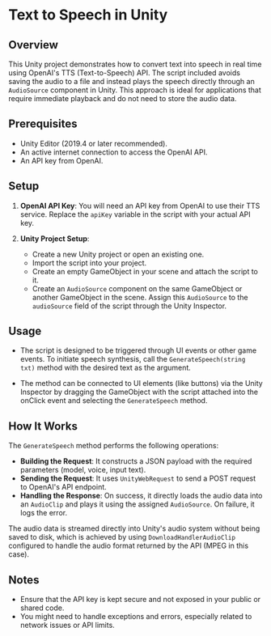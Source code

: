# Text to Speech in Unity

## Overview

This Unity project demonstrates how to convert text into speech in real time using OpenAI's TTS (Text-to-Speech) API. The script included avoids saving the audio to a file and instead plays the speech directly through an `AudioSource` component in Unity. This approach is ideal for applications that require immediate playback and do not need to store the audio data.

## Prerequisites

- Unity Editor (2019.4 or later recommended).
- An active internet connection to access the OpenAI API.
- An API key from OpenAI.

## Setup

1. **OpenAI API Key**: You will need an API key from OpenAI to use their TTS service. Replace the `apiKey` variable in the script with your actual API key.

2. **Unity Project Setup**:
    - Create a new Unity project or open an existing one.
    - Import the script into your project.
    - Create an empty GameObject in your scene and attach the script to it.
    - Create an `AudioSource` component on the same GameObject or another GameObject in the scene. Assign this `AudioSource` to the `audioSource` field of the script through the Unity Inspector.

## Usage

- The script is designed to be triggered through UI events or other game events. To initiate speech synthesis, call the `GenerateSpeech(string txt)` method with the desired text as the argument. 

- The method can be connected to UI elements (like buttons) via the Unity Inspector by dragging the GameObject with the script attached into the onClick event and selecting the `GenerateSpeech` method.

## How It Works

The `GenerateSpeech` method performs the following operations:
- **Building the Request**: It constructs a JSON payload with the required parameters (model, voice, input text).
- **Sending the Request**: It uses `UnityWebRequest` to send a POST request to OpenAI's API endpoint.
- **Handling the Response**: On success, it directly loads the audio data into an `AudioClip` and plays it using the assigned `AudioSource`. On failure, it logs the error.

The audio data is streamed directly into Unity's audio system without being saved to disk, which is achieved by using `DownloadHandlerAudioClip` configured to handle the audio format returned by the API (MPEG in this case).

## Notes

- Ensure that the API key is kept secure and not exposed in your public or shared code.
- You might need to handle exceptions and errors, especially related to network issues or API limits.
